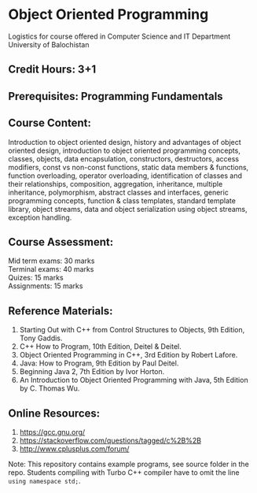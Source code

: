 # Object Oriented Programming
Logistics for course offered in Computer Science and IT Department University of Balochistan

## Credit Hours: 3+1  

## Prerequisites: Programming Fundamentals

## Course Content:

Introduction to object oriented design, history and advantages of object oriented design, introduction to object oriented programming concepts, classes, objects, data encapsulation, constructors, destructors, access modifiers, const vs non-const functions, static data members & functions, function overloading, operator overloading, identification of classes and their relationships, composition, aggregation, inheritance, multiple inheritance, polymorphism, abstract classes and interfaces, generic programming concepts, function & class templates, standard template library, object streams, data and object serialization using object streams, exception handling.

## Course Assessment:

Mid term exams:  30 marks  
Terminal exams:  40 marks  
Quizes: 15 marks  
Assignments: 15 marks  

## Reference Materials:

1. Starting Out with C++ from Control Structures to Objects, 9th Edition, Tony Gaddis.  
2. C++ How to Program, 10th Edition, Deitel & Deitel.  
3. Object Oriented Programming in C++, 3rd Edition by Robert Lafore.  
4. Java: How to Program, 9th Edition by Paul Deitel.  
5. Beginning Java 2, 7th Edition by Ivor Horton.  
6. An Introduction to Object Oriented Programming with Java, 5th Edition by C. Thomas Wu.  

## Online Resources:

1. https://gcc.gnu.org/
2. https://stackoverflow.com/questions/tagged/c%2B%2B
3. http://www.cplusplus.com/forum/




Note: This repository contains example programs, see source folder in the repo. Students compiling with Turbo C++ compiler have to omit the line `using namespace std;`. 

